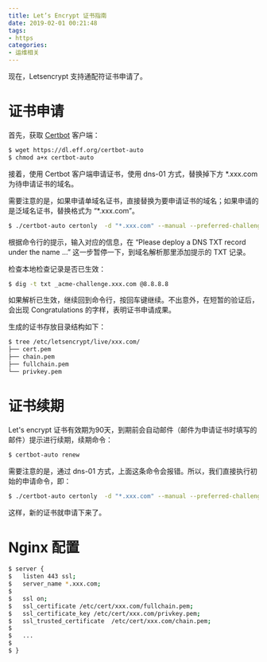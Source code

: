 ```yaml
---
title: Let’s Encrypt 证书指南
date: 2019-02-01 00:21:48
tags:
- https
categories:
- 运维相关
---
```


现在，Letsencrypt 支持通配符证书申请了。

<!-- more -->

# 证书申请

首先，获取 [Certbot](https://certbot.eff.org/) 客户端：

```sh
$ wget https://dl.eff.org/certbot-auto
$ chmod a+x certbot-auto
```

接着，使用 Certbot 客户端申请证书，使用 dns-01 方式，替换掉下方 *.xxx.com 为待申请证书的域名。

需要注意的是，如果申请单域名证书，直接替换为要申请证书的域名；如果申请的是泛域名证书，替换格式为 “*.xxx.com”。

```sh
$ ./certbot-auto certonly  -d "*.xxx.com" --manual --preferred-challenges dns-01  --server https://acme-v02.api.letsencrypt.org/directory
```

根据命令行的提示，输入对应的信息，在 “Please deploy a DNS TXT record under the name ...” 这一步暂停一下，到域名解析那里添加提示的 TXT 记录。

检查本地检查记录是否已生效：

```sh
$ dig -t txt _acme-challenge.xxx.com @8.8.8.8
```

如果解析已生效，继续回到命令行，按回车键继续。不出意外，在短暂的验证后，会出现 Congratulations 的字样，表明证书申请成果。

生成的证书存放目录结构如下：

```sh
$ tree /etc/letsencrypt/live/xxx.com/
├── cert.pem
├── chain.pem
├── fullchain.pem
└── privkey.pem
```

# 证书续期

Let's encrypt 证书有效期为90天，到期前会自动邮件（邮件为申请证书时填写的邮件）提示进行续期，续期命令：

```sh
$ certbot-auto renew
```

需要注意的是，通过 dns-01 方式，上面这条命令会报错。所以，我们直接执行初始的申请命令，即：

```sh
$ ./certbot-auto certonly  -d "*.xxx.com" --manual --preferred-challenges dns-01  --server https://acme-v02.api.letsencrypt.org/directory
```

这样，新的证书就申请下来了。

# Nginx 配置

```sh
$ server {
$   listen 443 ssl;
$   server_name *.xxx.com;
$
$   ssl on;
$   ssl_certificate /etc/cert/xxx.com/fullchain.pem;
$   ssl_certificate_key /etc/cert/xxx.com/privkey.pem;
$   ssl_trusted_certificate  /etc/cert/xxx.com/chain.pem;
$
$   ...
$
$ }
```